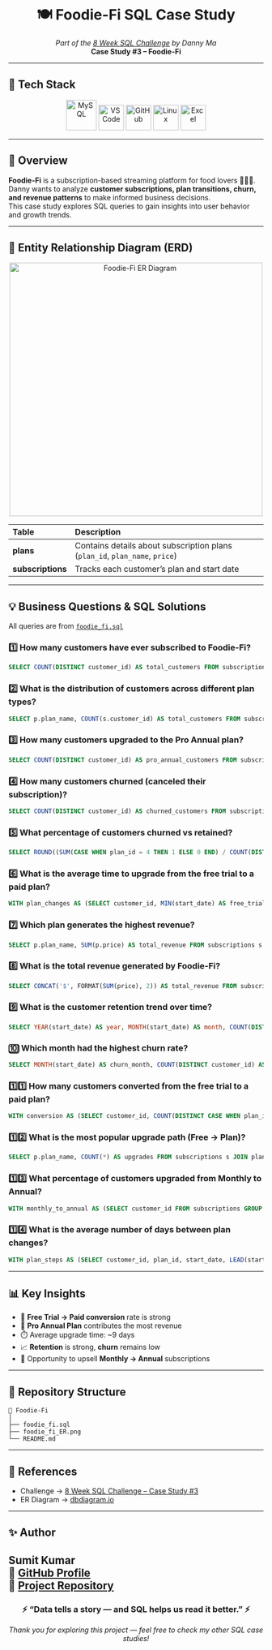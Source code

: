 <h1 align="center">🍽️ Foodie-Fi SQL Case Study</h1>
<p align="center">
  <i>Part of the <a href="https://8weeksqlchallenge.com/">8 Week SQL Challenge</a> by Danny Ma</i><br>
  <b>Case Study #3 – Foodie-Fi</b>
</p>

---

## 🧰 Tech Stack
<p align="center">
  <img src="https://cdn.jsdelivr.net/gh/devicons/devicon/icons/mysql/mysql-original-wordmark.svg" width="60" alt="MySQL"/>
  <img src="https://cdn.jsdelivr.net/gh/devicons/devicon/icons/vscode/vscode-original.svg" width="50" alt="VS Code"/>
  <img src="https://cdn.jsdelivr.net/gh/devicons/devicon/icons/github/github-original.svg" width="50" alt="GitHub"/>
  <img src="https://cdn.jsdelivr.net/gh/devicons/devicon/icons/linux/linux-original.svg" width="50" alt="Linux"/>
  <img src="https://upload.wikimedia.org/wikipedia/commons/7/7f/Microsoft_Office_Excel_%282019–present%29.svg" width="50" alt="Excel"/>
</p>

---

## 📘 Overview
**Foodie-Fi** is a subscription-based streaming platform for food lovers 🍕🍣🍔.  
Danny wants to analyze **customer subscriptions, plan transitions, churn, and revenue patterns** to make informed business decisions.  
This case study explores SQL queries to gain insights into user behavior and growth trends.

---

## 🧩 Entity Relationship Diagram (ERD)
<p align="center">
  <img src="./foodie_fi_ER.png" alt="Foodie-Fi ER Diagram" width="500"/>
</p>

| Table | Description |
|:--|:--|
| **plans** | Contains details about subscription plans (`plan_id`, `plan_name`, `price`) |
| **subscriptions** | Tracks each customer’s plan and start date |

---

## 💡 Business Questions & SQL Solutions
All queries are from [`foodie_fi.sql`](./foodie_fi.sql)

### 1️⃣ How many customers have ever subscribed to Foodie-Fi?
```sql
SELECT COUNT(DISTINCT customer_id) AS total_customers FROM subscriptions;
```
### 2️⃣ What is the distribution of customers across different plan types?
```sql
SELECT p.plan_name, COUNT(s.customer_id) AS total_customers FROM subscriptions s JOIN plans p ON s.plan_id = p.plan_id GROUP BY p.plan_name ORDER BY total_customers DESC;
```
### 3️⃣ How many customers upgraded to the Pro Annual plan?
```sql
SELECT COUNT(DISTINCT customer_id) AS pro_annual_customers FROM subscriptions WHERE plan_id = 3;
```
### 4️⃣ How many customers churned (canceled their subscription)?
```sql
SELECT COUNT(DISTINCT customer_id) AS churned_customers FROM subscriptions WHERE plan_id = 4;
```
### 5️⃣ What percentage of customers churned vs retained?
```sql
SELECT ROUND((SUM(CASE WHEN plan_id = 4 THEN 1 ELSE 0 END) / COUNT(DISTINCT customer_id)) * 100, 2) AS churn_rate, ROUND((SUM(CASE WHEN plan_id != 4 THEN 1 ELSE 0 END) / COUNT(DISTINCT customer_id)) * 100, 2) AS retention_rate FROM subscriptions;
```
### 6️⃣ What is the average time to upgrade from the free trial to a paid plan?
```sql
WITH plan_changes AS (SELECT customer_id, MIN(start_date) AS free_trial_date, MAX(CASE WHEN plan_id IN (1, 2, 3) THEN start_date END) AS paid_date FROM subscriptions GROUP BY customer_id) SELECT ROUND(AVG(DATEDIFF(paid_date, free_trial_date))) AS avg_days_to_upgrade FROM plan_changes;
```
### 7️⃣ Which plan generates the highest revenue?
```sql
SELECT p.plan_name, SUM(p.price) AS total_revenue FROM subscriptions s JOIN plans p ON s.plan_id = p.plan_id WHERE p.price > 0 GROUP BY p.plan_name ORDER BY total_revenue DESC;
```
### 8️⃣ What is the total revenue generated by Foodie-Fi?
```sql
SELECT CONCAT('$', FORMAT(SUM(price), 2)) AS total_revenue FROM subscriptions s JOIN plans p ON s.plan_id = p.plan_id;
```
### 9️⃣ What is the customer retention trend over time?
```sql
SELECT YEAR(start_date) AS year, MONTH(start_date) AS month, COUNT(DISTINCT customer_id) AS active_customers FROM subscriptions WHERE plan_id != 4 GROUP BY year, month ORDER BY year, month;
```
### 🔟 Which month had the highest churn rate?
```sql
SELECT MONTH(start_date) AS churn_month, COUNT(DISTINCT customer_id) AS churned_customers FROM subscriptions WHERE plan_id = 4 GROUP BY churn_month ORDER BY churned_customers DESC LIMIT 1;
```
### 1️⃣1️⃣ How many customers converted from the free trial to a paid plan?
```sql
WITH conversion AS (SELECT customer_id, COUNT(DISTINCT CASE WHEN plan_id != 0 AND plan_id != 4 THEN plan_id END) AS paid_plans FROM subscriptions GROUP BY customer_id) SELECT COUNT(*) AS converted_customers FROM conversion WHERE paid_plans > 0;
```
### 1️⃣2️⃣ What is the most popular upgrade path (Free → Plan)?
```sql
SELECT p.plan_name, COUNT(*) AS upgrades FROM subscriptions s JOIN plans p ON s.plan_id = p.plan_id WHERE s.plan_id IN (1, 2, 3) GROUP BY p.plan_name ORDER BY upgrades DESC;
```
### 1️⃣3️⃣ What percentage of customers upgraded from Monthly to Annual?
```sql
WITH monthly_to_annual AS (SELECT customer_id FROM subscriptions GROUP BY customer_id HAVING SUM(plan_id = 2) > 0 AND SUM(plan_id = 3) > 0) SELECT COUNT(*) AS upgraded_customers, ROUND((COUNT(*) / (SELECT COUNT(DISTINCT customer_id) FROM subscriptions)) * 100, 2) AS upgrade_percentage FROM monthly_to_annual;
```
### 1️⃣4️⃣ What is the average number of days between plan changes?
```sql
WITH plan_steps AS (SELECT customer_id, plan_id, start_date, LEAD(start_date) OVER (PARTITION BY customer_id ORDER BY start_date) AS next_date FROM subscriptions) SELECT ROUND(AVG(DATEDIFF(next_date, start_date))) AS avg_days_between_changes FROM plan_steps WHERE next_date IS NOT NULL;
```

---

## 📊 Key Insights
- 🎯 **Free Trial → Paid conversion** rate is strong  
- 💸 **Pro Annual Plan** contributes the most revenue  
- ⏱️ Average upgrade time: ~9 days  
- 📈 **Retention** is strong, **churn** remains low  
- 🔁 Opportunity to upsell **Monthly → Annual** subscriptions  

---

## 📂 Repository Structure
```
📁 Foodie-Fi
│
├── foodie_fi.sql
├── foodie_fi_ER.png
└── README.md
```

---

## 🔗 References
- Challenge → [8 Week SQL Challenge – Case Study #3](https://8weeksqlchallenge.com/case-study-3/)  
- ER Diagram → [dbdiagram.io](https://dbdiagram.io)

---

## ✨ Author
**Sumit Kumar**  
📎 [GitHub Profile](https://github.com/suku-na)  
📂 [Project Repository](https://github.com/suku-na/SQL-PROJECTS/edit/main/8-Week-Challenge/Foodie)
---

<h3 align="center">⚡ “Data tells a story — and SQL helps us read it better.” ⚡</h3>
<p align="center">
  <em>Thank you for exploring this project — feel free to check my other SQL case studies!</em>
</p>
